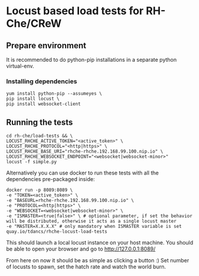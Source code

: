 # Locust based load tests for RH-Che/CReW

## Prepare environment

It is recommended to do python-pip installations in a separate python virtual-env.

### Installing dependencies

```{allowEmpty=true}
yum install python-pip --assumeyes \
pip install locust \
pip install websocket-client
```

## Running the tests

```{allowEmpty=true}
cd rh-che/load-tests && \
LOCUST_RHCHE_ACTIVE_TOKEN="<active_token>" \
LOCUST_RHCHE_PROTOCOL="<http|https>" \
LOCUST_RHCHE_BASE_URI="rhche-rhche.192.168.99.100.nip.io" \
LOCUST_RHCHE_WEBSOCKET_ENDPOINT="<websocket|websocket-minor>"
locust -f simple.py
```

Alternatively you can use docker to run these tests with all the dependencies pre-packaged inside:

```{allowEmpty=true}
docker run -p 8089:8089 \
-e "TOKEN=<active_token>" \
-e "BASEURL=rhche-rhche.192.168.99.100.nip.io" \
-e "PROTOCOL=<http|https>" \
-e "WEBSOCKET=<websocket|websocket-minor>" \
-e "ISMASTER=<true|false>" \ # optional parameter, if set the behavior will be distributed, otherwise it acts as a single locust master
-e "MASTER=X.X.X.X" # only mandatory when ISMASTER variable is set
quay.io/tdancs/rhche-locust-load-tests
```

This should launch a local locust instance on your host machine.
You should be able to open your browser and go to <http://127.0.0.1:8089/>

From here on now it should be as simple as clicking a button :)
Set number of locusts to spawn, set the hatch rate and watch the world burn.
